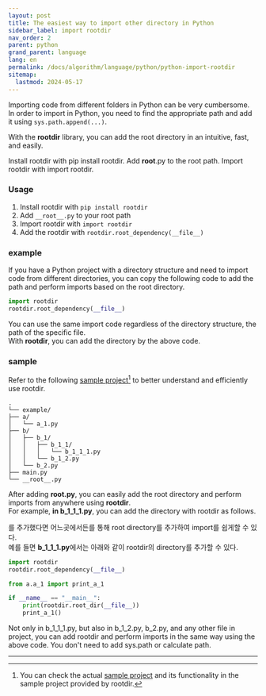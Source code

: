 ```yaml
---
layout: post
title: The easiest way to import other directory in Python
sidebar_label: import rootdir
nav_order: 2
parent: python
grand_parent: language
lang: en
permalink: /docs/algorithm/language/python/python-import-rootdir
sitemap:
  lastmod: 2024-05-17
---
```


Importing code from different folders in Python can be very cumbersome.  
In order to import in Python, you need to find the appropriate path and add it using `sys.path.append(...)`.

With the **rootdir** library, you can add the root directory in an intuitive, fast, and easily.

Install rootdir with pip install rootdir.
Add __root__.py to the root path.
Import rootdir with import rootdir.


### Usage

1. Install rootdir with `pip install rootdir`
2. Add `__root__.py` to your root path
3. Import rootdir with `import rootdir`
4. Add the rootdir with `rootdir.root_dependency(__file__)`

### example

If you have a Python project with a directory structure and need to import code from different directories, you can copy the following code to add the path and perform imports based on the root directory.

```python
import rootdir
rootdir.root_dependency(__file__)
```

You can use the same import code regardless of the directory structure, the path of the specific file.  
With **rootdir**, you can add the directory by the above code.


### sample

Refer to the following <u>sample project</u>[^1] to better understand and efficiently use rootdir.

```
.
└── example/
├── a/
│   └── a_1.py
├── b/
│   ├── b_1/
│   │   ├── b_1_1/
│   │   │   └── b_1_1_1.py
│   │   └── b_1_2.py
│   └── b_2.py
├── main.py
└── __root__.py
```

After adding **__root__.py**, you can easily add the root directory and perform imports from anywhere using **rootdir**.  
For example, **in b_1_1_1.py**, you can add the directory with rootdir as follows.

를 추가했다면 어느곳에서든를 통해 root directory를 추가하여 import를 쉽게할 수 있다.  
예를 들면 **b_1_1_1.py**에서는 아래와 같이 rootdir의 directory를 추가할 수 있다.

```python
import rootdir
rootdir.root_dependency(__file__)

from a.a_1 import print_a_1

if __name__ == "__main__":
    print(rootdir.root_dir(__file__))
    print_a_1()
```

Not only in b_1_1_1.py, but also in b_1_2.py, b_2.py, and any other file in project, you can add rootdir and perform imports in the same way using the above code.
You don't need to add sys.path or calculate path.


---

[^1]: You can check the actual [sample project](https://github.com/meansoup/rootdir/tree/main/sample) and its functionality in the sample project provided by rootdir.
